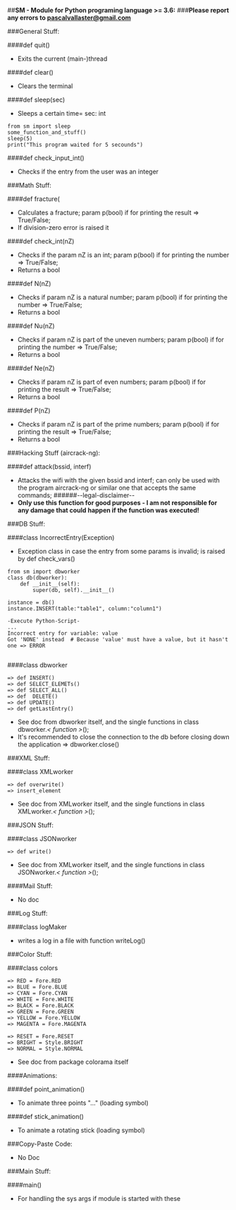 ##**SM - Module for Python programing language >= 3.6:**
###**Please report any errors to <pascalvallaster@gmail.com>**

###General Stuff:

####def quit()
 - Exits the current (main-)thread

####def clear()
 - Clears the terminal

####def sleep(sec)
 - Sleeps a certain time= sec: int

```
from sm import sleep
some_function_and_stuff()
sleep(5)
print("This program waited for 5 secounds")
```

####def check_input_int()
 - Checks if the entry from the user was an integer 


###Math Stuff:

####def fracture(
- Calculates a fracture; param p(bool) if for printing the result => True/False;
 - If division-zero error is raised it

####def check_int(nZ)
 - Checks if the param nZ is an int; param p(bool) if for printing the number => True/False;
 - Returns a bool

####def N(nZ)
 - Checks if param nZ is a natural number; param p(bool) if for printing the number => True/False;
 - Returns a bool

####def Nu(nZ)
 - Checks if param nZ is part of the uneven numbers; param p(bool) if for printing the number => True/False;
 - Returns a bool

####def Ne(nZ)
 - Checks if param nZ is part of even numbers; param p(bool) if for printing the result => True/False;
 - Returns a bool

####def P(nZ)
 - Checks if param nZ is part of the prime numbers; param p(bool) if for printing the result => True/False;
 - Returns a bool


###Hacking Stuff (aircrack-ng):

####def attack(bssid, interf)
 - Attacks the wifi with the given bssid and interf; can only be used with the program aircrack-ng or similar
one that accepts the same commands;
######--legal-disclaimer--
 - **Only use this function for good purposes - I am
not responsible for any damage that could happen if the function was executed!**


###DB Stuff:

####class IncorrectEntry(Exception)
 - Exception class in case the entry from some params is invalid; is raised by def check_vars()
```
from sm import dbworker
class db(dbworker):
    def __init__(self):
        super(db, self).__init__()
        
instance = db()
instance.INSERT(table:"table1", column:"column1")

-Execute Python-Script-
...
Incorrect entry for variable: value
Got 'NONE' instead  # Because 'value' must have a value, but it hasn't one => ERROR
    
```

####class dbworker

    => def INSERT()
    => def SELECT_ELEMETs()
    => def SELECT_ALL()
    => def  DELETE()
    => def UPDATE()
    => def getLastEntry()

 - See doc from dbworker itself, and the single functions in class dbworker._< function >_(); 
 - It's recommended to close the connection to the db before closing down the application => dbworker.close()


###XML Stuff:

####class XMLworker

    => def overwrite()
    => insert_element

 - See doc from XMLworker itself, and the single functions in class XMLworker._< function >_();


###JSON Stuff:

####class JSONworker

    => def write()

 - See doc from XMLworker itself, and the single functions in class JSONworker._< function >_();


####Mail Stuff:
- No doc


###Log Stuff:

####class logMaker
 - writes a log in a file with function writeLog()


###Color Stuff:

####class colors

    => RED = Fore.RED
    => BLUE = Fore.BLUE
    => CYAN = Fore.CYAN
    => WHITE = Fore.WHITE
    => BLACK = Fore.BLACK
    => GREEN = Fore.GREEN
    => YELLOW = Fore.YELLOW
    => MAGENTA = Fore.MAGENTA

    => RESET = Fore.RESET
    => BRIGHT = Style.BRIGHT
    => NORMAL = Style.NORMAL

 - See doc from package colorama itself


####Animations:

####def point_animation()
 - To animate three points "..." (loading symbol)

####def stick_animation()
 - To animate a rotating stick  (loading symbol)


###Copy-Paste Code:

- No Doc


###Main Stuff:

####main()

 - For handling the sys args if module is started with these